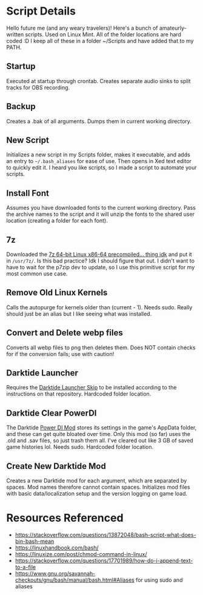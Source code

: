 # Script Details
Hello future me (and any weary travelers)! Here's a bunch of amateurly-written scripts. Used on Linux Mint. All of the folder locations are hard coded :D I keep all of these in a folder ~/Scripts and have added that to my PATH.
## Startup
Executed at startup through crontab. Creates separate audio sinks to split tracks for OBS recording.

## Backup
Creates a .bak of all arguments. Dumps them in current working directory.

## New Script
Initializes a new script in my Scripts folder, makes it executable, and adds an entry to `~/.bash_aliases` for ease of use. Then opens in Xed text editor to quickly edit it. I heard you like scripts, so I made a script to automate your scripts.

## Install Font
Assumes you have downloaded fonts to the current working directory. Pass the archive names to the script and it will unzip the fonts to the shared user location (creating a folder for each font).

## 7z
Downloaded the [7z 64-bit Linux x86-64 precompiled... thing idk](https://www.7-zip.org/download.html) and put it in `/usr/7z/`. Is this bad practice? Idk I should figure that out. I didn't want to have to wait for the p7zip dev to update, so I use this primitive script for my most common use case.

## Remove Old Linux Kernels
Calls the autopurge for kernels older than (current - 1). Needs sudo. Really should just be an alias but I like seeing what was installed.

## Convert and Delete webp files
Converts all webp files to png then deletes them. Does NOT contain checks for if the conversion fails; use with caution!

## Darktide Launcher
Requires the [Darktide Launcher Skip](https://github.com/ronvoluted/darktide-launcher-skip) to be installed according to the instructions on that repository. Hardcoded folder location.

## Darktide Clear PowerDI
The Darktide [Power DI Mod](https://www.nexusmods.com/warhammer40kdarktide/mods/281) stores its settings in the game's AppData folder, and these can get quite bloated over time. Only this mod (so far) uses the .old and .sav files, so just trash them all. I've cleared out like 3 GB of saved game histories lol. Needs sudo. Hardcoded folder location.

## Create New Darktide Mod
Creates a new Darktide mod for each argument, which are separated by spaces. Mod names therefore cannot contain spaces. Initializes mod files with basic data/localization setup and the version logging on game load.

# Resources Referenced
- https://stackoverflow.com/questions/13872048/bash-script-what-does-bin-bash-mean
- https://linuxhandbook.com/bash/
- https://linuxize.com/post/chmod-command-in-linux/
- https://stackoverflow.com/questions/17701989/how-do-i-append-text-to-a-file
- https://www.gnu.org/savannah-checkouts/gnu/bash/manual/bash.html#Aliases    for using sudo and aliases
